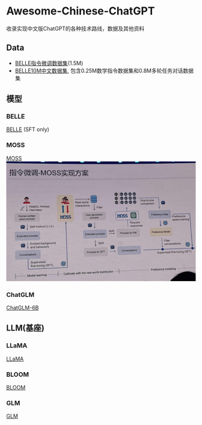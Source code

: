 # Awesome-Chinese-ChatGPT
收录实现中文版ChatGPT的各种技术路线，数据及其他资料


## Data

- [BELLE指令微调数据集](https://github.com/LianjiaTech/BELLE/tree/main/1.5M)(1.5M)
- [BELLE10M中文数据集](https://github.com/LianjiaTech/BELLE/tree/main/10M), 包含0.25M数学指令数据集和0.8M多轮任务对话数据集



## 模型

### BELLE
[BELLE](https://github.com/LianjiaTech/BELLE) (SFT only)

### MOSS
[MOSS](https://github.com/txsun1997/MOSS)
![MOSS](./assets/moss.jpg)

### ChatGLM

[ChatGLM-6B](https://github.com/THUDM/ChatGLM-6B)


## LLM(基座)
### LLaMA

[LLaMA](https://github.com/facebookresearch/llama)

### BLOOM
[BLOOM](https://huggingface.co/docs/transformers/v4.27.2/en/model_doc/bloom#overview)

### GLM

[GLM](https://github.com/THUDM/GLM)
